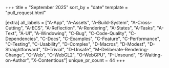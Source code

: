 +++
title = "September 2025"
sort_by = "date"
template = "pull_request.html"

[extra]
all_labels = ["A-App", "A-Assets", "A-Build-System", "A-Cross-Cutting", "A-ECS", "A-Reflection", "A-Rendering", "A-States", "A-Tasks", "A-Text", "A-UI", "A-Windowing", "C-Bug", "C-Code-Quality", "C-Dependencies", "C-Docs", "C-Examples", "C-Feature", "C-Performance", "C-Testing", "C-Usability", "D-Complex", "D-Macros", "D-Modest", "D-Straightforward", "D-Trivial", "D-Unsafe", "M-Deliberate-Rendering-Change", "O-Web", "O-WebGL2", "O-WebGPU", "P-Unsound", "S-Waiting-on-Author", "X-Contentious"]
unique_pr_count = 44
+++
